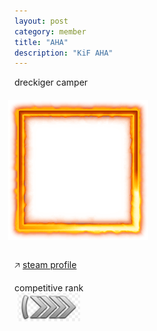 ```yaml
---
layout: post
category: member
title: "AHA"
description: "KiF AHA"
---
```


dreckiger camper

<div style="position: relative; margin: 20px 0 30px -10px; padding: 20px;">
  <div style="position: absolute; top: 0; left: 0; z-index: 1;"><img src="aha_frame.png"></div>
  <img style="display: block;" src="aha_avatar.jpg"/>
</div>

&#129125; <a href="https://steamcommunity.com/id/realAHA/">steam profile</a>

<div style="display: inline-block; text-align: center;">
  <span>competitive rank</span>
  <br><img src="silver_elite.png">
</div>



